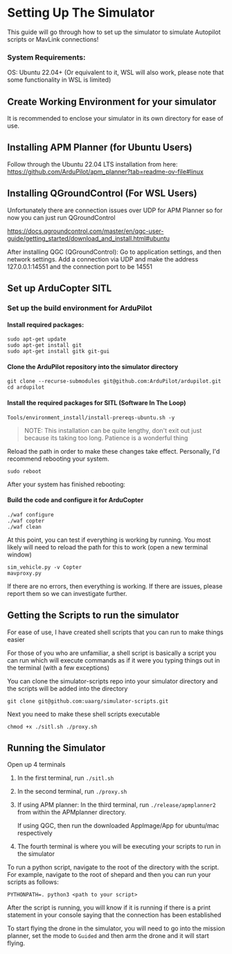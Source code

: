 # Setting Up The Simulator

This guide will go through how to set up the simulator to simulate Autopilot
scripts or MavLink connections!

### System Requirements:
  
OS: Ubuntu 22.04+ (Or equivalent to it, WSL will also work, please note that
some functionality in WSL is limited)

## Create Working Environment for your simulator 
It is recommended to enclose your simulator in its own directory for ease of use.

## Installing APM Planner (for Ubuntu Users)

Follow through the Ubuntu 22.04 LTS installation from here:
https://github.com/ArduPilot/apm_planner?tab=readme-ov-file#linux

## Installing QGroundControl (For WSL Users) 
Unfortunately there are connection issues over UDP for APM Planner so for now you can just run QGroundControl

https://docs.qgroundcontrol.com/master/en/qgc-user-guide/getting_started/download_and_install.html#ubuntu

After installing QGC (QGroundControl): Go to application settings, and then
network settings. Add a connection via UDP and make the address 127.0.0.1:14551
and the connection port to be 14551

## Set up ArduCopter SITL

### Set up the build environment for ArduPilot

#### Install required packages:

```
sudo apt-get update
sudo apt-get install git
sudo apt-get install gitk git-gui
```

#### Clone the ArduPilot repository into the simulator directory

```
git clone --recurse-submodules git@github.com:ArduPilot/ardupilot.git
cd ardupilot
```

#### Install the required packages for SITL (Software In The Loop)

```
Tools/environment_install/install-prereqs-ubuntu.sh -y
```

> NOTE: This installation can be quite lengthy, don't exit out just because its
> taking too long. Patience is a wonderful thing

Reload the path in order to make these changes take effect. Personally, I'd
recommend rebooting your system.

```
sudo reboot
```

After your system has finished rebooting:

#### Build the code and configure it for ArduCopter

```
./waf configure
./waf copter
./waf clean
```

At this point, you can test if everything is working by running. You most likely will need to reload the path for this to work (open a new terminal window)

```
sim_vehicle.py -v Copter
mavproxy.py
```

If there are no errors, then everything is working. If there are issues, please
report them so we can investigate further.

## Getting the Scripts to run the simulator

For ease of use, I have created shell scripts that you can run to make things
easier

For those of you who are unfamiliar, a shell script is basically a script you
can run which will execute commands as if it were you typing things out in the
terminal (with a few exceptions)

You can clone the simulator-scripts repo into your simulator directory and the
scripts will be added into the directory

```
git clone git@github.com:uaarg/simulator-scripts.git
```

Next you need to make these shell scripts executable

```
chmod +x ./sitl.sh ./proxy.sh
```

## Running the Simulator

Open up 4 terminals

1. In the first terminal, run `./sitl.sh`
2. In the second terminal, run `./proxy.sh`
3. If using APM planner: In the third terminal, run `./release/apmplanner2` from within the APMplanner directory.
   
   If using QGC, then run the downloaded AppImage/App for ubuntu/mac respectively
4. The fourth terminal is where you will be executing your scripts to run in
   the simulator

To run a python script, navigate to the root of the directory with the script.
For example, navigate to the root of shepard and then you can run your scripts
as follows:

```
PYTHONPATH=. python3 <path to your script>
```

After the script is running, you will know if it is running if there is a print
statement in your console saying that the connection has been established

To start flying the drone in the simulator, you will need to go into the
mission planner, set the mode to `Guided` and then arm the drone and it will
start flying.
